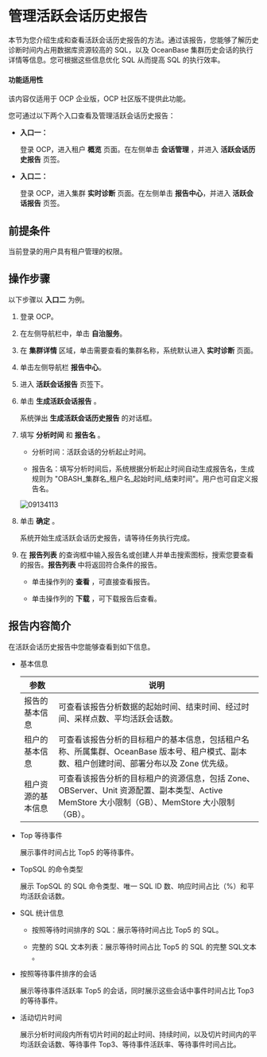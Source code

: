 # 管理活跃会话历史报告

本节为您介绍生成和查看活跃会话历史报告的方法。通过该报告，您能够了解历史诊断时间内占用数据库资源较高的 SQL，以及 OceanBase 集群历史会话的执行详情等信息。您可根据这些信息优化 SQL 从而提高 SQL 的执行效率。

<main id="notice" type='notice'>
  <h4>功能适用性</h4>
  <p>该内容仅适用于 OCP 企业版，OCP 社区版不提供此功能。</p>
</main>

您可通过以下两个入口查看及管理活跃会话历史报告：

* **入口一：**

    登录 OCP，进入租户 **概览** 页面。在左侧单击 **会话管理** ，并进入 **活跃会话历史报告** 页签。

* **入口二：**

    登录 OCP，进入集群 **实时诊断** 页面。在左侧单击 **报告中心**，并进入 **活跃会话报告** 页签。

## 前提条件

当前登录的用户具有租户管理的权限。

## 操作步骤

以下步骤以 **入口二** 为例。

1. 登录 OCP。

2. 在左侧导航栏中，单击 **自治服务**。

3. 在 **集群详情** 区域，单击需要查看的集群名称，系统默认进入 **实时诊断** 页面。

4. 单击左侧导航栏 **报告中心**。

5. 进入 **活跃会话报告** 页签下。

6. 单击 **生成活跃会话报告** 。

   系统弹出 **生成活跃会话历史报告** 的对话框。

7. 填写 **分析时间** 和 **报告名** 。

   * 分析时间：活跃会话的分析起止时间。

   * 报告名：填写分析时间后，系统根据分析起止时间自动生成报告名，生成规则为 "OBASH_集群名_租户名_起始时间_结束时间"。用户也可自定义报告名。

   ![09134113](https://help-static-aliyun-doc.aliyuncs.com/assets/img/zh-CN/4384151361/p326154.png)

8. 单击 **确定** 。

   系统开始生成活跃会话历史报告，请等待任务执行完成。

9. 在 **报告列表** 的查询框中输入报告名或创建人并单击搜索图标，搜索您要查看的报告。**报告列表** 中将返回符合条件的报告。

   * 单击操作列的 **查看** ，可直接查看报告。

   * 单击操作列的 **下载** ，可下载报告后查看。

## 报告内容简介

在活跃会话历史报告中您能够查看到如下信息。

* 基本信息

  |    参数     |                                               说明                                               |
  |-----------|------------------------------------------------------------------------------------------------|
  | 报告的基本信息   | 可查看该报告分析数据的起始时间、结束时间、经过时间、采样点数、平均活跃会话数。                                                        |
  | 租户的基本信息   | 可查看该报告分析的目标租户的基本信息，包括租户名称、所属集群、OceanBase 版本号、租户模式、副本数、租户创建时间、部署分布以及 Zone 优先级。                         |
  | 租户资源的基本信息 | 可查看该报告分析的目标租户的资源信息，包括 Zone、OBServer、Unit 资源配置、副本类型、Active MemStore 大小限制（GB）、MemStore 大小限制（GB）。 |

* Top 等待事件

  展示事件时间占比 Top5 的等待事件。
  
* TopSQL 的命令类型

  展示 TopSQL 的 SQL 命令类型、唯一 SQL ID 数、响应时间占比（%）和平均活跃会话数。
  
* SQL 统计信息

  * 按照等待时间排序的 SQL：展示等待时间占比 Top5 的 SQL。

  * 完整的 SQL 文本列表：展示等待时间占比 Top5 的 SQL 的完整 SQL文本 。

* 按照等待事件排序的会话

  展示等待事件活跃率 Top5 的会话，同时展示这些会话中事件时间占比 Top3 的等待事件。
  
* 活动切片时间

  展示分析时间段内所有切片时间的起止时间、持续时间，以及切片时间内的平均活跃会话数、等待事件 Top3、等待事件活跃率、等待事件时间占比。
  
